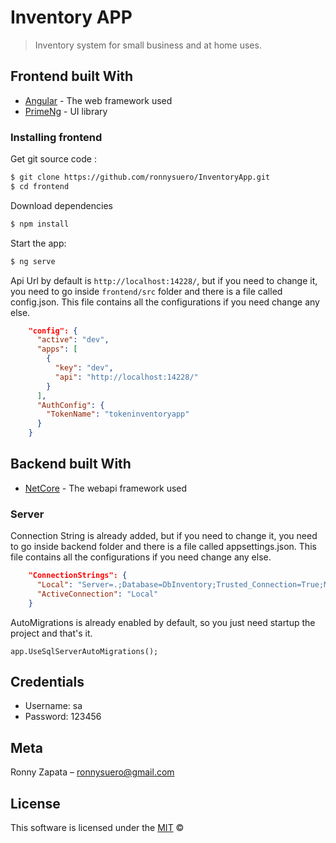 # Inventory APP

> Inventory system for small business and at home uses.

## Frontend built With

- [Angular](https://angular.io/cli) - The web framework used
- [PrimeNg](https://primefaces.org/primeng/showcase/#/) - UI library

### Installing frontend

Get git source code :

```sh
$ git clone https://github.com/ronnysuero/InventoryApp.git
$ cd frontend
```

Download dependencies

```sh
$ npm install
```

Start the app:

```sh
$ ng serve
```

Api Url by default is `http://localhost:14228/`, but if you need to change it, you need to go inside `frontend/src` folder and there is a file called config.json. This file contains all the configurations if you need change any else.

```json
    "config": {
      "active": "dev",
      "apps": [
        {
          "key": "dev",
          "api": "http://localhost:14228/"
        }
      ],
      "AuthConfig": {
        "TokenName": "tokeninventoryapp"
      }
    }
```

## Backend built With

- [NetCore](https://docs.microsoft.com/en-us/dotnet/) - The webapi framework used

### Server

Connection String is already added, but if you need to change it, you need to go inside backend folder and there is a file called appsettings.json. This file contains all the configurations if you need change any else.

```json
    "ConnectionStrings": {
      "Local": "Server=.;Database=DbInventory;Trusted_Connection=True;MultipleActiveResultSets=True",
      "ActiveConnection": "Local"
    }
```

AutoMigrations is already enabled by default, so you just need startup the project and that's it.

```
app.UseSqlServerAutoMigrations();
```

## Credentials
- Username: sa
- Password: 123456

## Meta

Ronny Zapata – ronnysuero@gmail.com

## License

This software is licensed under the [MIT](https://github.com/nhn/tui.editor/blob/master/LICENSE) ©
